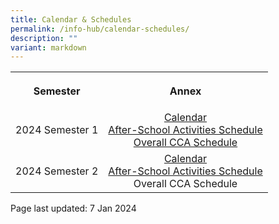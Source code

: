 ```yaml
---
title: Calendar & Schedules
permalink: /info-hub/calendar-schedules/
description: ""
variant: markdown
---
```

<table>
<tbody>
<tr>
<th style="text-align: center;">
<p>Semester</p>
</th>
<th style="text-align: center;">
<p>Annex</p>
</th>
</tr>
<tr>
<td style="text-align: center;">
<p>2024 Semester 1</p>
</td>
<td style="text-align: center;"><a href="https://drive.google.com/file/d/1D7LgwcHKw3A_8NmJeXmeWVzYKxRyqYuM/view?usp=sharing" target="_blank" rel="noopener">Calendar</a><br><a href="https://drive.google.com/file/d/1NtMqsVlqKPbvSVot6Tn57-P6WWsMGpX5/view?usp=sharing" target="_blank" rel="noopener">After-School Activities Schedule</a><br><a href="https://drive.google.com/file/d/1pKGcnVR8M0MCkhGWrLdcQV8TOJpkc1-T/view?usp=sharing" target="_blank" rel="noopener">Overall CCA Schedule</a><br>
</td>
</tr>
<tr>
<td style="text-align: center;">
<p>2024 Semester 2</p>
</td>
<td style="text-align: center;"><a href="https://drive.google.com/file/d/1FoQSpjwbkE63b5u9YCTYznqF5Chdd8av/view?usp=sharing" target="_blank" rel="noopener">Calendar</a><br><a href="https://drive.google.com/file/d/1QtkYIfdtCoua2nuQ5tdYpIR_1FwpGn5s/view?usp=sharing" target="_blank" rel="noopener">After-School Activities Schedule</a><br>Overall CCA Schedule<br>
</td>

</tr>
</tbody>
</table>
<p></p>
<p></p>
<p>Page last updated: 7 Jan 2024</p>